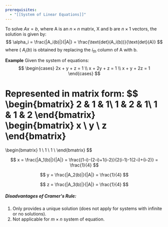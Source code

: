 ```yaml
---
prerequisites:
  - "[[System of Linear Equations]]"
---
```


To solve  $Ax = b$, where A is an $n \times n$ matrix, X and b are $n \times 1$ vectors, the solution is given by:
$$
\alpha_i = \frac{|A_i(b)|}{|A|} = \frac{\text{det}(A_i(b))}{\text{det}(A)}
$$
where \( $A_i(b)$ is obtained by replacing the $i_{th}$ column of A with b.

**Example**
Given the system of equations:
$$
\begin{cases}
2x + y + z = 1 \\
x + 2y + z = 1 \\
x + y + 2z = 1
\end{cases}
$$

Represented in matrix form:
$$
\begin{bmatrix}
2 & 1 & 1\\
1 & 2 & 1\\
1 & 1 & 2
\end{bmatrix}
\begin{bmatrix}
x \\
y \\
z
\end{bmatrix}
=
\begin{bmatrix}
1 \\
1 \\
1 \\
\end{bmatrix}
$$

$$
x = \frac{|A_1(b)|}{|A|} = \frac{(1-i)-(2-i)+1(i-2)}{2(i-1)-1(2-i)+(i-2)} = \frac{1}{4}
$$

$$
y = \frac{|A_2(b)|}{|A|} = \frac{1}{4}
$$

$$
z = \frac{|A_3(b)|}{|A|} = \frac{1}{4}
$$

##### Disadvantages of Cramer's Rule:

1. Only provides a unique solution (does not apply for systems with infinite or no solutions).
2. Not applicable for $m \times n$ system of equation.
